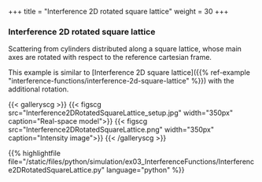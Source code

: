 +++
title = "Interference 2D rotated square lattice"
weight = 30
+++

### Interference 2D rotated square lattice

Scattering from cylinders distributed along a square lattice, whose main axes are rotated with respect to the reference cartesian frame.  

This example is similar to [Interference 2D square lattice]({{% ref-example "interference-functions/interference-2d-square-lattice" %}}) with the additional rotation.

{{< galleryscg >}}
{{< figscg src="Interference2DRotatedSquareLattice_setup.jpg" width="350px" caption="Real-space model">}}
{{< figscg src="Interference2DRotatedSquareLattice.png" width="350px" caption="Intensity image">}}
{{< /galleryscg >}}

{{% highlightfile file="/static/files/python/simulation/ex03_InterferenceFunctions/Interference2DRotatedSquareLattice.py" language="python" %}}
